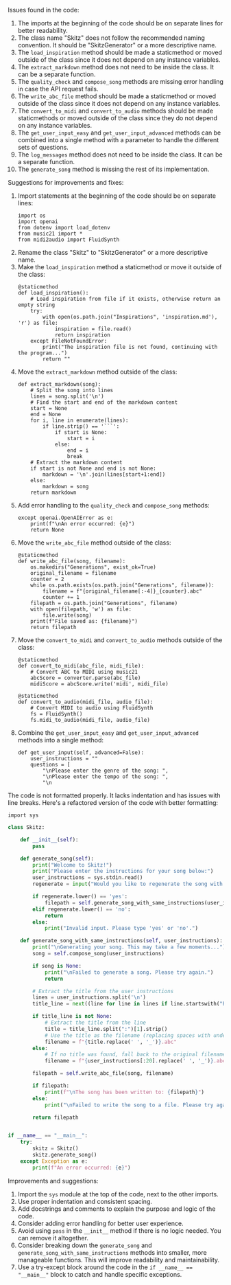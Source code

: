 Issues found in the code:
1. The imports at the beginning of the code should be on separate lines for better readability.
2. The class name "Skitz" does not follow the recommended naming convention. It should be "SkitzGenerator" or a more descriptive name.
3. The `load_inspiration` method should be made a staticmethod or moved outside of the class since it does not depend on any instance variables.
4. The `extract_markdown` method does not need to be inside the class. It can be a separate function.
5. The `quality_check` and `compose_song` methods are missing error handling in case the API request fails.
6. The `write_abc_file` method should be made a staticmethod or moved outside of the class since it does not depend on any instance variables.
7. The `convert_to_midi` and `convert_to_audio` methods should be made staticmethods or moved outside of the class since they do not depend on any instance variables.
8. The `get_user_input_easy` and `get_user_input_advanced` methods can be combined into a single method with a parameter to handle the different sets of questions.
9. The `log_messages` method does not need to be inside the class. It can be a separate function.
10. The `generate_song` method is missing the rest of its implementation.

Suggestions for improvements and fixes:
1. Import statements at the beginning of the code should be on separate lines:
   ```
   import os
   import openai
   from dotenv import load_dotenv
   from music21 import *
   from midi2audio import FluidSynth
   ```
2. Rename the class "Skitz" to "SkitzGenerator" or a more descriptive name.
3. Make the `load_inspiration` method a staticmethod or move it outside of the class:
   ```
   @staticmethod
   def load_inspiration():
       # Load inspiration from file if it exists, otherwise return an empty string
       try:
           with open(os.path.join("Inspirations", 'inspiration.md'), 'r') as file:
               inspiration = file.read()
               return inspiration
       except FileNotFoundError:
           print("The inspiration file is not found, continuing with the program...")
           return ""
   ```
4. Move the `extract_markdown` method outside of the class:
   ```
   def extract_markdown(song):
       # Split the song into lines
       lines = song.split('\n')
       # Find the start and end of the markdown content
       start = None
       end = None
       for i, line in enumerate(lines):
           if line.strip() == '```':
               if start is None:
                   start = i
               else:
                   end = i
                   break
       # Extract the markdown content
       if start is not None and end is not None:
           markdown = '\n'.join(lines[start+1:end])
       else:
           markdown = song
       return markdown
   ```
5. Add error handling to the `quality_check` and `compose_song` methods:
   ```
   except openai.OpenAIError as e:
       print(f"\nAn error occurred: {e}")
       return None
   ```
6. Move the `write_abc_file` method outside of the class:
   ```
   @staticmethod
   def write_abc_file(song, filename):
       os.makedirs("Generations", exist_ok=True)
       original_filename = filename
       counter = 2
       while os.path.exists(os.path.join("Generations", filename)):
           filename = f"{original_filename[:-4]}_{counter}.abc"
           counter += 1
       filepath = os.path.join("Generations", filename)
       with open(filepath, 'w') as file:
           file.write(song)
       print(f"File saved as: {filename}")
       return filepath
   ```
7. Move the `convert_to_midi` and `convert_to_audio` methods outside of the class:
   ```
   @staticmethod
   def convert_to_midi(abc_file, midi_file):
       # Convert ABC to MIDI using music21
       abcScore = converter.parse(abc_file)
       midiScore = abcScore.write('midi', midi_file)

   @staticmethod
   def convert_to_audio(midi_file, audio_file):
       # Convert MIDI to audio using FluidSynth
       fs = FluidSynth()
       fs.midi_to_audio(midi_file, audio_file)
   ```
8. Combine the `get_user_input_easy` and `get_user_input_advanced` methods into a single method:
   ```
   def get_user_input(self, advanced=False):
       user_instructions = ""
       questions = [
           "\nPlease enter the genre of the song: ",
           "\nPlease enter the tempo of the song: ",
           "\n
The code is not formatted properly. It lacks indentation and has issues with line breaks. Here's a refactored version of the code with better formatting:

`import sys`

```python
class Skitz:

    def __init__(self):
        pass

    def generate_song(self):
        print("Welcome to Skitz!")
        print("Please enter the instructions for your song below:")
        user_instructions = sys.stdin.read()
        regenerate = input("Would you like to regenerate the song with the same instructions? (yes/no): ")

        if regenerate.lower() == 'yes':
            filepath = self.generate_song_with_same_instructions(user_instructions)
        elif regenerate.lower() == 'no':
            return
        else:
            print("Invalid input. Please type 'yes' or 'no'.")

    def generate_song_with_same_instructions(self, user_instructions):
        print("\nGenerating your song. This may take a few moments...")
        song = self.compose_song(user_instructions)

        if song is None:
            print("\nFailed to generate a song. Please try again.")
            return

        # Extract the title from the user instructions
        lines = user_instructions.split('\n')
        title_line = next((line for line in lines if line.startswith("Please enter the title of the song:")), None)

        if title_line is not None:
            # Extract the title from the line
            title = title_line.split(":")[1].strip()
            # Use the title as the filename (replacing spaces with underscores)
            filename = f"{title.replace(' ', '_')}.abc"
        else:
            # If no title was found, fall back to the original filename
            filename = f"{user_instructions[:20].replace(' ', '_')}.abc"

        filepath = self.write_abc_file(song, filename)

        if filepath:
            print(f"\nThe song has been written to: {filepath}")
        else:
            print("\nFailed to write the song to a file. Please try again.")

        return filepath


if __name__ == "__main__":
    try:
        skitz = Skitz()
        skitz.generate_song()
    except Exception as e:
        print(f"An error occurred: {e}")
```

Improvements and suggestions:
1. Import the `sys` module at the top of the code, next to the other imports.
2. Use proper indentation and consistent spacing.
3. Add docstrings and comments to explain the purpose and logic of the code.
4. Consider adding error handling for better user experience.
5. Avoid using `pass` in the `__init__` method if there is no logic needed. You can remove it altogether.
6. Consider breaking down the `generate_song` and `generate_song_with_same_instructions` methods into smaller, more manageable functions. This will improve readability and maintainability.
7. Use a try-except block around the code in the `if __name__ == "__main__"` block to catch and handle specific exceptions.
